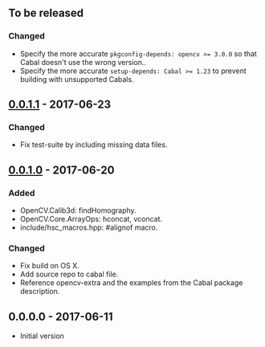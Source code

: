 ## To be released

### Changed

- Specify the more accurate `pkgconfig-depends: opencv >= 3.0.0` so that Cabal
  doesn't use the wrong version..
- Specify the more accurate `setup-depends: Cabal >= 1.23` to prevent building
  with unsupported Cabals.


## [0.0.1.1] - 2017-06-23

### Changed

- Fix test-suite by including missing data files.


## [0.0.1.0] - 2017-06-20

### Added

- OpenCV.Calib3d: findHomography.
- OpenCV.Core.ArrayOps: hconcat, vconcat.
- include/hsc_macros.hpp: #alignof macro.

### Changed

- Fix build on OS X.
- Add source repo to cabal file.
- Reference opencv-extra and the examples from the Cabal package description.


## 0.0.0.0 - 2017-06-11

- Initial version


[0.0.1.1]: https://github.com/LumiGuide/haskell-opencv/compare/opencv-0.0.1.0...opencv-0.0.1.1
[0.0.1.0]: https://github.com/LumiGuide/haskell-opencv/compare/opencv-0.0.0.0...opencv-0.0.1.0
